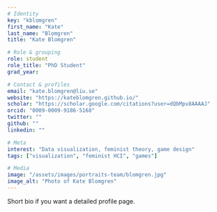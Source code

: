 ```yaml
---
# Identity
key: "kblomgren"
first_name: "Kate"
last_name: "Blomgren"
title: "Kate Blomgren"

# Role & grouping
role: student
role_title: "PhD Student"
grad_year:

# Contact & profiles
email: "kate.blomgren@liu.se"
website: "https://kateblomgren.github.io/"
scholar: "https://scholar.google.com/citations?user=dQbMpv8AAAAJ"
orcid: "0009-0009-9186-5168"
twitter: ""
github: ""
linkedin: ""

# Meta
interest: "Data visualization, feminist theory, game design"
tags: ["visualization", "feminist HCI", "games"]

# Media
image: "/assets/images/portraits-team/blomgren.jpg"
image_alt: "Photo of Kate Blomgren"
---
```

Short bio if you want a detailed profile page.